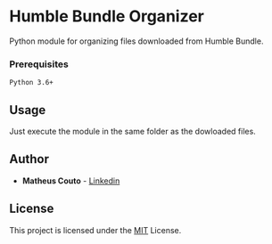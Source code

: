 # Humble Bundle Organizer
Python module for organizing files downloaded from Humble Bundle.

### Prerequisites

```
Python 3.6+
```

## Usage

Just execute the module in the same folder as the dowloaded files.

## Author

* **Matheus Couto** - [Linkedin](https://www.linkedin.com/in/matheusccouto/)

## License

This project is licensed under the [MIT](https://choosealicense.com/licenses/mit/) License.
